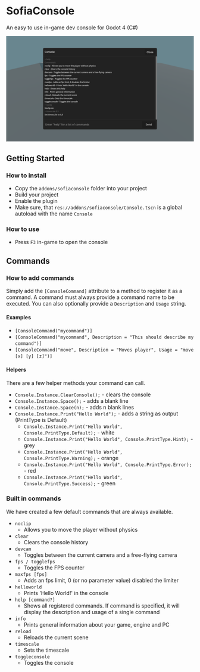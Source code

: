 # SofiaConsole
An easy to use in-game dev console for Godot 4 (C#)

![](/docs/screenshot.png)

## Getting Started
### How to install
- Copy the `addons/sofiaconsole` folder into your project
- Build your project
- Enable the plugin
- Make sure, that `res://addons/sofiaconsole/Console.tscn` is a global autoload with the name `Console`

### How to use
- Press `F3` in-game to open the console

## Commands
### How to add commands
Simply add the `[ConsoleCommand]` attribute to a method to register it as a command. A command must always provide a command name to be executed. You can also optionally provide a `Description` and `Usage` string.

#### Examples
- `[ConsoleCommand("mycommand")]`
- `[ConsoleCommand("mycommand", Description = "This should describe my command")]`
- `[ConsoleCommand("move", Description = "Moves player", Usage = "move [x] [y] [z]")]`

#### Helpers
There are a few helper methods your command can call.
- `Console.Instance.ClearConsole();` - clears the console
- `Console.Instance.Space();` - adds a blank line
- `Console.Instance.Space(n);` - adds n blank lines
- `Console.Instance.Print("Hello World");` - adds a string as output (PrintType is Default)
  - `Console.Instance.Print("Hello World", Console.PrintType.Default);` - white
  - `Console.Instance.Print("Hello World", Console.PrintType.Hint);` - grey
  - `Console.Instance.Print("Hello World", Console.PrintType.Warning);` - orange
  - `Console.Instance.Print("Hello World", Console.PrintType.Error);` - red
  - `Console.Instance.Print("Hello World", Console.PrintType.Success);` - green

### Built in commands
We have created a few default commands that are always available.

- `noclip`
  - Allows you to move the player without physics
- `clear`
  - Clears the console history
- `devcam`
  - Toggles between the current camera and a free-flying camera
- `fps / togglefps`
  - Toggles the FPS counter
- `maxfps [fps]`
  - Adds an fps limit, 0 (or no parameter value) disabled the limiter
- `helloworld`
  - Prints 'Hello World!' in the console
- `help [command?]`
  - Shows all registered commands. If command is specified, it will display the description and usage of a single command
- `info`
  - Prints general information about your game, engine and PC
- `reload`
  - Reloads the current scene
- `timescale`
  - Sets the timescale
- `toggleconsole`
  - Toggles the console